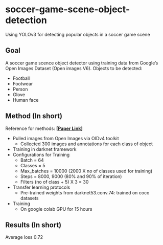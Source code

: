 # soccer-game-scene-object-detection
 Using YOLOv3 for detecting popular objects in a soccer game scene

## Goal
A soccer game scence object detector using training data from Google’s Open Images Dataset (Open images V6).
Objects to be detected: 
- Football
- Footwear
- Person
- Glove
- Human face

## Method (In short)
Reference for methods: __[[Paper Link]](https://www.youtube.com/watch?v=10joRJt39Ns&t=1376s)__
- Pulled images from Open Images via OIDv4 toolkit
   - Collected 300 images and annotations for each class of object
- Training in darknet framework
- Configurations for Training
   - Batch = 64
   - Classes = 5
   - Max_batches = 10000 (2000 X no of classes used for training)
   - Steps = 8000, 9000 (80% and 90% of iteration)
   - Filters (no of class + 5) X 3 = 30
- Transfer learning protocols
   - Pre-trained weights from darknet53.conv.74: trained on coco datasets
- Training  
   - On google colab GPU for 15 hours
   
## Results (In short)
Average loss 0.72

